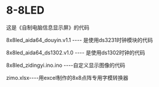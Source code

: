 # 8-8LED
这是《自制电脑信息显示屏》的代码

8x8led_aida64_douyin.v1.1 ---- 是使用ds3231时钟模块的代码

8x8led_aida64_ds1302.v1.0 ---- 是使用ds1302时钟的代码
 
8x8led_zidingyi.ino.ino ----自定义显示图像的代码

zimo.xlsx----用excel制作的8x8点阵专用字模转换器
